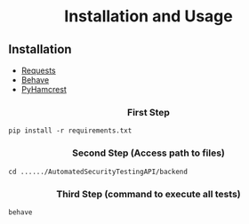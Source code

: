 
<p align="center">
    <h1 align="center">Installation and Usage</h1>
</p>
<p align="center">


## Installation


* [Requests](https://requests-docs-pt.readthedocs.io/pt_BR/latest/user/quickstart.html)
* [Behave](https://behave.readthedocs.io/en/latest/)
* [PyHamcrest](https://github.com/hamcrest/PyHamcrest)


<p align="center">
    <h3 align="center">First Step</h3>
</p>
<p align="center">

```
pip install -r requirements.txt
```

<p align="center">
    <h3 align="center">Second Step (Access path to files)</h3>
</p>
<p align="center">

```
cd ....../AutomatedSecurityTestingAPI/backend
```

<p align="center">
    <h3 align="center">Third Step (command to execute all tests)</h3>
</p>
<p align="center">

```
behave
```
